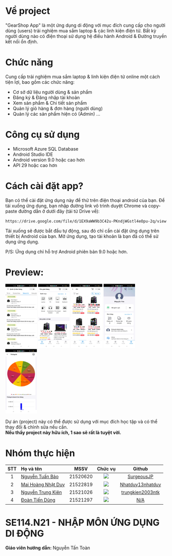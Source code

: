 # Về project
"GearShop App" là một ứng dụng di động với mục đích cung cấp cho người dùng (users) trải nghiệm mua sắm laptop & các linh kiện điện tử. Bất kỳ người dùng nào có điện thoại sử dụng hệ điều hành Android & Đường truyền kết nối ổn định. 

# Chức năng
Cung cấp trải nghiệm mua sắm laptop & linh kiện điện tử online một cách tiện lợi, bao gồm các chức năng:<br>
- Cơ sở dữ liệu người dùng & sản phẩm
- Đăng ký & Đăng nhập tài khoản
- Xem sản phẩm & Chi tiết sản phẩm
- Quản lý giỏ hàng & đơn hàng (người dùng)
- Quản lý các sản phẩm hiện có (Admin)
...
       
# Công cụ sử dụng
- Microsoft Azure SQL Database
- Android Studio IDE
- Android version 9.0 hoặc cao hơn
- API 29 hoặc cao hơn
  
# Cách cài đặt app?
Bạn có thể cài đặt ứng dụng này để thử trên điện thoại android của bạn. 
Để tải xuống ứng dụng, bạn nhập đường link vô trình duyệt Chrome và copy-paste đường dẫn ở dưới đây (tải từ Drive về):
```
https://drive.google.com/file/d/1EX9aWW9b3C42u-PKndjWGstl4eOpu-2q/view
```
Tải xuống sẽ được bắt đầu tự động, sau đó chỉ cần cài đặt ứng dụng trên thiết bị Android của bạn.
Mở ứng dụng, tạo tài khoản là bạn đã có thể sử dụng ứng dụng.

P/S: Ứng dụng chỉ hỗ trợ Android phiên bản 9.0 hoặc hơn.

# Preview:
<img src="https://raw.githubusercontent.com/SurgeousJP/GearshopApp/main/Gearshop1.jpg" alt="Splash Screen" width="98" height="200" /> <img src="https://raw.githubusercontent.com/SurgeousJP/GearshopApp/main/Gearshop2.jpg" alt="Splash Screen" width="98" height="200" /> <img src="https://raw.githubusercontent.com/SurgeousJP/GearshopApp/main/Gearshop3.jpg" alt="Splash Screen" width="98" height="200" /> <img src="https://raw.githubusercontent.com/SurgeousJP/GearshopApp/main/Gearshop4.jpg" alt="Splash Screen" width="98" height="200" /> <img src="https://raw.githubusercontent.com/SurgeousJP/GearshopApp/main/Gearshop5.jpg" alt="Splash Screen" width="98" height="200" /> 

Dự án (project) này có thể được sử dụng với mục đích học tập và có thể thay đổi & chỉnh sửa nếu cần.<br><b>
Nếu thấy project này hữu ích, 1 sao sẽ rất là tuyệt vời.</b><br>

# Nhóm thực hiện
|STT|Họ và tên          |MSSV       |Chức vụ   |Github|
|:-:|:------------------|:---------:|:--------:|:-----------:|
| 1	|[Nguyễn Tuấn Bảo](mailto:21520620@gm.uit.edu.vn)	| 21520620	| ![](https://img.shields.io/badge/-Leader-gold)  |[SurgeousJP](https://github.com/SurgeousJP)|
| 2	|[Mai Hoàng Nhật Duy](mailto:21522819@gm.uit.edu.vn)	| 21522819	| ![](https://img.shields.io/badge/-Member-blue)  |[Nhatduy13nhatduy](https://github.com/Nhatduy13nhatduy)|
| 3	|[Nguyễn Trung Kiên](mailto:21521026@gm.uit.edu.vn)	| 21521026	| ![](https://img.shields.io/badge/-Member-blue)  |[trungkien2003ntk](https://github.com/trungkien2003ntk)|
| 4	|[Đoàn Tiến Dũng](mailto:21521297@gm.uit.edu.vn)	| 21521297	| ![](https://img.shields.io/badge/-Member-blue)  |[N/A](N/A)|

# SE114.N21 - NHẬP MÔN ỨNG DỤNG DI ĐỘNG
**Giáo viên hướng dẫn:** Nguyễn Tấn Toàn







